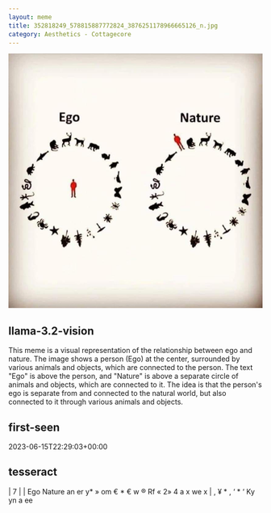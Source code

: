 ```yaml
---
layout: meme
title: 352818249_578815887772824_3876251178966665126_n.jpg
category: Aesthetics - Cottagecore
---
```


<div markdown="0"><a href="352818249_578815887772824_3876251178966665126_n.jpg"><img class="photo" src="352818249_578815887772824_3876251178966665126_n.jpg" /></a>

<h2>llama-3.2-vision</h2>
<p title="Llama-3.2-Vision-11B is a really good model that probably gets the visual details right but doesn't understand literary or media references, and often fails to accurately represent the physical arrangement of objects and the implied relationships between the objects.">This meme is a visual representation of the relationship between ego and nature. The image shows a person (Ego) at the center, surrounded by various animals and objects, which are connected to the person. The text &quot;Ego&quot; is above the person, and &quot;Nature&quot; is above a separate circle of animals and objects, which are connected to it. The idea is that the person&#x27;s ego is separate from and connected to the natural world, but also connected to it through various animals and objects.</p>

<h2>first-seen</h2>
<p title="Because Git doesn't preserve file modification times, this metadata file contains the file's modification time when it was added to the library.">2023-06-15T22:29:03+00:00</p>

<h2>tesseract</h2>
<p title="Tesseract is often terrible and just gives a lot of nonsense characters, but it used to be the state of the art, and usually it is better at correctly representing text than llama-3.2-vision-11b.">| 7 | | Ego Nature an er  y* » om € * € w ® Rf « 2» 4 a x we x | , ¥ * , ‘  * ‘ Ky yn a ee</p>

</div>

